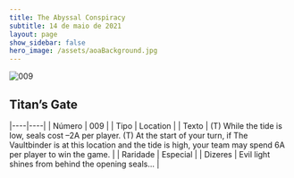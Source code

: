 ```yaml
---
title: The Abyssal Conspiracy
subtitle: 14 de maio de 2021
layout: page
show_sidebar: false
hero_image: /assets/aoaBackground.jpg
---
```


![009](https://cards-keyforge.s3.eu-north-1.amazonaws.com/media/en/tac/009.png)

## Titan’s Gate

|----|----|
| Número | 009 |
| Tipo | Location |
| Texto | (T) While the tide is low, seals cost –2A per player. (T) At the start of your turn, if The Vaultbinder is at this location and the tide is high, your team may spend 6A per player to win the game. |
| Raridade | Especial |
| Dizeres | Evil light shines from behind the opening seals... |

